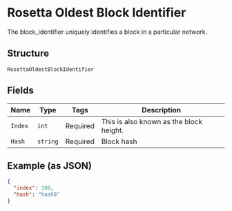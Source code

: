 # Rosetta Oldest Block Identifier

The block_identifier uniquely identifies a block in a particular network.

## Structure

`RosettaOldestBlockIdentifier`

## Fields

| Name    | Type     | Tags     | Description                             |
| ------- | -------- | -------- | --------------------------------------- |
| `Index` | `int`    | Required | This is also known as the block height. |
| `Hash`  | `string` | Required | Block hash                              |

## Example (as JSON)

```json
{
  "index": 108,
  "hash": "hash8"
}
```
